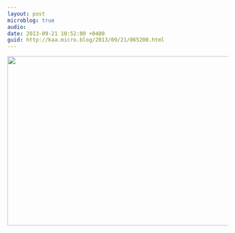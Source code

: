 ```yaml
---
layout: post
microblog: true
audio: 
date: 2013-09-21 10:52:00 +0400
guid: http://kaa.micro.blog/2013/09/21/065200.html
---
```

<img src="https://www.kaa.bz/uploads/2018/4605d54eeb.jpg" alt="" width="840" height="385" class="alignnone size-full wp-image-1010" />
